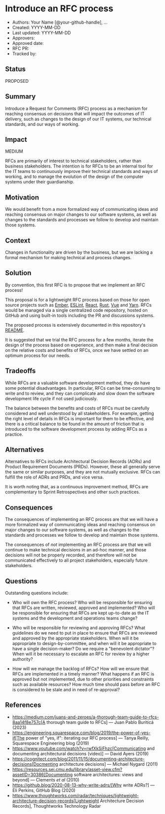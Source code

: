 # Introduce an RFC process

- Authors: Your Name [@your-github-handle], ...
- Created: YYYY-MM-DD
- Last updated: YYYY-MM-DD
- Approvers:
- Approved date:
- RFC PR:
- Tracked by:

## Status

PROPOSED

## Summary

Introduce a Request for Comments (RFC) process as a mechanism for reaching consensus on decisions that will impact the outcomes of IT delivery, such as changes to the design of our IT systems, our technical standards, and our ways of working.

## Impact

MEDIUM

RFCs are primarily of interest to technical stakeholders, rather than business stakeholders. The intention is for RFCs to be an internal tool for the IT teams to continuously improve their technical standards and ways of working, and to manage the evolution of the design of the computer systems under their guardianship.

## Motivation

We would benefit from a more formalized way of communicating ideas and reaching consensus on major changes to our software systems, as well as changes to the standards and processes we follow to develop and maintain those systems.

## Context

Changes in functionality are driven by the business, but we are lacking a formal mechanism for making technical and process changes.

## Solution

By convention, this first RFC is to propose that we implement an RFC process!

This proposal is for a lightweight RFC process based on those for open source projects such as [Ember](https://github.com/emberjs/rfcs), [ESLint](https://github.com/eslint/rfcs), [React](https://github.com/reactjs/rfcs), [Rust](https://github.com/rust-lang/rfcs), [Vue](https://github.com/vuejs/rfcs) and [Yarn](https://github.com/yarnpkg/rfcs). RFCs would be managed via a single centralized code repository, hosted on GitHub and using built-in tools including the PR and discussions systems.

The proposed process is extensively documented in this repository's [README](../README.md).

It is suggested that we trial the RFC process for a few months, iterate the design of the process based on experience, and then make a final decision on the relative costs and benefits of RFCs, once we have settled on an optimum process for our needs.

## Tradeoffs

While RFCs are a valuable software development method, they do have some potential disadvantages. In particular, RFCs can be time-consuming to write and to review, and they can complicate and slow down the software development life cycle if not used judiciously.

The balance between the benefits and costs of RFCs must be carefully considered and well understood by all stakeholders. For example, getting the right level of details in RFCs is important for them to be effective, and there is a critical balance to be found in the amount of friction that is introduced to the software development process by adding RFCs as a practice.

## Alternatives

Alternatives to RFCs include Architectural Decision Records (ADRs) and Product Requirement Documents (PRDs). However, these all generally serve the same or similar purposes, and they are not mutually exclusive. RFCs can fulfill the role of ADRs and PRDs, and vice versa.

It is worth noting that, as a continuous improvement method, RFCs are complementary to Sprint Retrospectives and other such practices.

## Consequences

The consequences of implementing an RFC process are that we will have a more formalized way of communicating ideas and reaching consensus on major changes to our software systems, as well as changes to the standards and processes we follow to develop and maintain those systems.

The consequences of _not_ implementing an RFC process are that we will continue to make technical decisions in an ad-hoc manner, and those decisions will not be properly recorded, and therefore will not be communicated effectively to all project stakeholders, especially future stakeholders.

## Questions

Outstanding questions include:

* Who will own the RFC process? Who will be responsible for ensuring that RFCs are written, reviewed, approved and implemented? Who will be responsible for ensuring that RFCs are kept up-to-date as the IT systems and the development and operations teams change?

* Who will be responsible for reviewing and approving RFCs? What guidelines do we need to put in place to ensure that RFCs are reviewed and approved by the appropriate stakeholders. When will it be appropriate to design-by-committee, and when will it be appropriate to have a single decision-maker? Do we require a "benevolent dictator"? When will it be necessary to escalate an RFC for review by a higher authority?

* How will we manage the backlog of RFCs? How will we ensure that RFCs are implemented in a timely manner? What happens if an RFC is approved but not implemented, due to other priorities and constraints such as available resources? How much time should pass before an RFC is considered to be stale and in need of re-approval?

## References

* https://medium.com/juans-and-zeroes/a-thorough-team-guide-to-rfcs-8aa14f8e757c[A thorough team guide to RFCs] — Juan Pablo Buriticá (2023)
* https://engineering.squarespace.com/blog/2019/the-power-of-yes-if[The power of "yes, if": iterating our RFC process] — Tanya Reilly, Squarespace Engineering blog (2019)
* https://www.youtube.com/watch?v=rwfXkSjFhzc[Communicating and documenting architectural decisions (video)] — David Ayers (2019)
* https://cognitect.com/blog/2011/11/15/documenting-architecture-decisions[Docmenting architecture decisions] — Michael Nygard (2011)
* https://resources.sei.cmu.edu/library/asset-view.cfm?assetID=30386[Documenting software architectures: views and beyond] — Clements _et al_ (2010)
* https://github.blog/2020-08-13-why-write-adrs/[Why write ADRs?] — Eli Perkins, GitHub Blog (2020)
* https://www.thoughtworks.com/radar/techniques/lightweight-architecture-decision-records[Lightweight Architecture Decision Records], Thoughtworks Technology Radar
